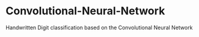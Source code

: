# Convolutional-Neural-Network
Handwritten Digit classification based on the Convolutional Neural Network
